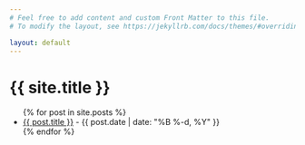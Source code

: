 ```yaml
---
# Feel free to add content and custom Front Matter to this file.
# To modify the layout, see https://jekyllrb.com/docs/themes/#overriding-theme-defaults

layout: default
---
```


<h1>{{ site.title }}</h1>

<ul>
{% for post in site.posts %}
  <li>
    <a href="{{ post.url | relative_url }}">{{ post.title }}</a>
    <span> - {{ post.date | date: "%B %-d, %Y" }}</span>
  </li>
{% endfor %}
</ul>
